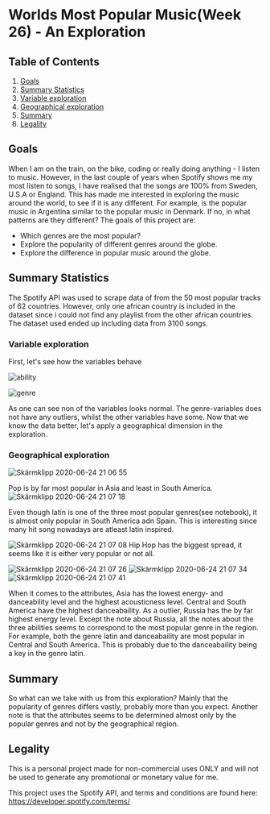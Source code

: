 # Worlds Most Popular Music(Week 26) - An Exploration # 
## Table of Contents
1. [ Goals ](#Goal)
2. [ Summary Statistics ](#Summarystat)
 01.  [ Variable exploration ](#Variable)
 02.  [ Geographical exploration ](#Geographical)
3. [ Summary ](#Summary)
4. [ Legality ](#Legality)

<a name="Goal"></a>
## Goals
When I am on the train, on the bike, coding or really doing anything - I listen to music. However, in the last couple of years when Spotify shows me my most listen to songs, I have realised that the songs are 100% from Sweden, U.S.A or England. This has made me interested in exploring the music around the world, to see if it is any different. For example, is the popular music in Argentina similar to the popular music in Denmark. If no, in what patterns are they different? The goals of this project are:

* Which genres are the most popular? 
* Explore the popularity of different genres around the globe.
* Explore the difference in popular music around the globe.

<a name="Summarystat"></a>
## Summary Statistics
The Spotify API was used to scrape data of from the 50 most popular tracks of 62 countries. However, only one african country is included in the dataset since i could not find any playlist from the other african countries. The dataset used ended up including data from 3100 songs.
<a name="Variable"></a>
### Variable exploration
First, let's see how the variables behave

![ability](https://user-images.githubusercontent.com/62875997/86040923-238a5700-ba45-11ea-8dd5-8cd1f2eb5018.png)

![genre](https://user-images.githubusercontent.com/62875997/86040958-34d36380-ba45-11ea-959d-7100b24d8a4e.png)

As one can see non of the variables looks normal. The genre-variables does not have any outliers, whilst the other variables have some. Now that we know the data better, let's apply a geographical dimension in the exploration.
<a name="Geographical"></a>
### Geographical exploration
![Skärmklipp 2020-06-24 21 06 55](https://user-images.githubusercontent.com/62875997/86041172-909dec80-ba45-11ea-82d5-a3ffd457735b.png)

Pop is by far most popular in Asia and least in South America.
![Skärmklipp 2020-06-24 21 07 18](https://user-images.githubusercontent.com/62875997/86041188-9398dd00-ba45-11ea-80e1-4ede7b403504.png)

Even though latin is one of the three most popular genres(see notebook), it is almost only popular in South America adn Spain. This is interesting since many hit song nowadays are atleast latin inspired. 

![Skärmklipp 2020-06-24 21 07 08](https://user-images.githubusercontent.com/62875997/86041181-93004680-ba45-11ea-8f8a-1b18209a6402.png)
Hip Hop has the biggest spread, it seems like it is either very popular or not all.

![Skärmklipp 2020-06-24 21 07 26](https://user-images.githubusercontent.com/62875997/86041192-94317380-ba45-11ea-81f7-38aa123c1c18.png)
![Skärmklipp 2020-06-24 21 07 34](https://user-images.githubusercontent.com/62875997/86041198-9562a080-ba45-11ea-8fb7-1d3e6203f52f.png)
![Skärmklipp 2020-06-24 21 07 41](https://user-images.githubusercontent.com/62875997/86041202-95fb3700-ba45-11ea-82de-5c4dba0985eb.png)

When it comes to the attributes, Asia has the lowest energy- and danceability level and the highest acousticness level. Central and South America have the highest danceabaility. As a outlier, Russia has the by far highest energy level. Except the note about Russia, all the notes about the three abilities seems to correspond to the most popular genre in the region. For example, both the genre latin and danceabaility are most popular in Central and South America. This is probably due to the danceabaility being a key in the genre latin.
<a name="Summary"></a>
## Summary 
So what can we take with us from this exploration? Mainly that the popularity of genres differs vastly, probably more than you expect. Another note is that the attributes seems to be determined almost only by the popular genres and not by the geographical region. 
<a name="Legality"></a>
## Legality
This is a personal project made for non-commercial uses ONLY and will not be used to generate any promotional or monetary value for me.

This project uses the Spotify API, and terms and conditions are found here: https://developer.spotify.com/terms/
